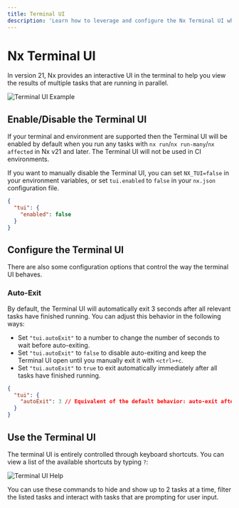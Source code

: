 ```yaml
---
title: Terminal UI
description: 'Learn how to leverage and configure the Nx Terminal UI when running tasks'
---
```


# Nx Terminal UI

In version 21, Nx provides an interactive UI in the terminal to help you view the results of multiple tasks that are running in parallel.

![Terminal UI Example](/shared/recipes/running-tasks/tui-example.png)

## Enable/Disable the Terminal UI

If your terminal and environment are supported then the Terminal UI will be enabled by default when you run any tasks with `nx run`/`nx run-many`/`nx affected` in Nx v21 and later. The Terminal UI will not be used in CI environments.

If you want to manually disable the Terminal UI, you can set `NX_TUI=false` in your environment variables, or set `tui.enabled` to `false` in your `nx.json` configuration file.

```json {% fileName="nx.json" %}
{
  "tui": {
    "enabled": false
  }
}
```

## Configure the Terminal UI

There are also some configuration options that control the way the terminal UI behaves.

### Auto-Exit

By default, the Terminal UI will automatically exit 3 seconds after all relevant tasks have finished running. You can adjust this behavior in the following ways:

- Set `"tui.autoExit"` to a number to change the number of seconds to wait before auto-exiting.
- Set `"tui.autoExit"` to `false` to disable auto-exiting and keep the Terminal UI open until you manually exit it with `<ctrl>+c`.
- Set `"tui.autoExit"` to `true` to exit automatically immediately after all tasks have finished running.

```json {% fileName="nx.json" %}
{
  "tui": {
    "autoExit": 3 // Equivalent of the default behavior: auto-exit after 3 seconds
  }
}
```

## Use the Terminal UI

The terminal UI is entirely controlled through keyboard shortcuts. You can view a list of the available shortcuts by typing `?`:

![Terminal UI Help](/shared/recipes/running-tasks/tui-help.png)

You can use these commands to hide and show up to 2 tasks at a time, filter the listed tasks and interact with tasks that are prompting for user input.
